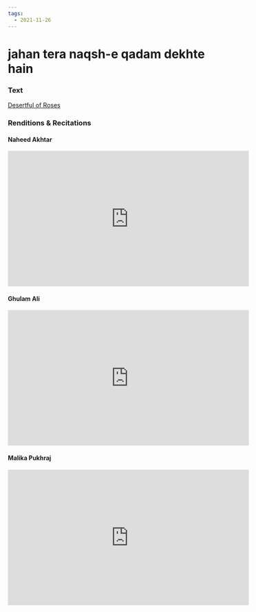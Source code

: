 ```yaml
---
tags:
  - 2021-11-26
---
```

# jahan tera naqsh-e qadam dekhte hain

### Text
[Desertful of Roses](http://www.columbia.edu/itc/mealac/pritchett/00ghalib/096/index_096.html)

### Renditions & Recitations

#### Naheed Akhtar

<iframe width="560" height="315" src="https://www.youtube.com/embed/7qvNttlcPEo" title="YouTube video player" frameborder="0" allow="accelerometer; autoplay; clipboard-write; encrypted-media; gyroscope; picture-in-picture" allowfullscreen></iframe>

#### Ghulam Ali

<iframe width="560" height="315" src="https://www.youtube.com/embed/wLZGjSlYVz4" title="YouTube video player" frameborder="0" allow="accelerometer; autoplay; clipboard-write; encrypted-media; gyroscope; picture-in-picture" allowfullscreen></iframe>

#### Malika Pukhraj

<iframe width="560" height="315" src="https://www.youtube.com/embed/uHx6D8aL5dc" title="YouTube video player" frameborder="0" allow="accelerometer; autoplay; clipboard-write; encrypted-media; gyroscope; picture-in-picture" allowfullscreen></iframe>

